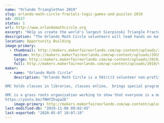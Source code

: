 ```yaml
---
name: "Orlando Trianglethon 2019"
slug: orlando-math-circle-fractals-logic-games-and-puzzles-2019
id: 36527
status: 1
url: http://www.orlandomathcircle.org
excerpt: "Help us create the world's largest Sierpinski Triangle Fractal made out of individual triangles.  We will show you how you can make your own 2 dimensional and even  3 dimensional fractals."
description: "The Orlando Math Circle volunteers will lead hands on math activities and games for young and old.  There will be building and intriguing questions with Geometiles, mathematical games and the creation of triangles for the Trianglethon.  The Trianglethon is a community mathematics and arts project that will teach participants about fractals: how an endlessly repeating pattern can create a complex shape through simple repetition of smaller and smaller self-similar triangles. Students, math lovers, and artists throughout Central Florida are invited to create individual fractal triangles which will then be collected and assembled to create a large Sierpinski Triangle.   OMC would like to collect enough triangles for the 7th iteration of the Sierpinski Triangle, made out of 2,187 individual triangles at the end of the Maker Faire. It will be like a  mathematical community quilt. The link below shows the construction of a similar fractal triangle in Albuquerque, NM: https://www.youtube.com/watch?v=6BabkJYmBCA"
location: Opportunity Building
image-primary:
  - thumbnail: http://makers.makerfaireorlando.com/wp-content/uploads/2019/08/manda-1-150x150.jpg
    medium: http://makers.makerfaireorlando.com/wp-content/uploads/2019/08/manda-1-268x300.jpg
    large: http://makers.makerfaireorlando.com/wp-content/uploads/2019/08/manda-1-916x1024.jpg
    full: http://makers.makerfaireorlando.com/wp-content/uploads/2019/08/manda-1.jpg
maker:
  - name: "Orlando Math Circle"
    description: "Orlando Math Circle is a 501(c)3 volunteer non-profit whose mission is to build a diverse and inclusive community of student mathematicians. OMC high school and college students provide engaging and fun opportunities for younger students to do mathematics outside of school.  

OMC holds classes in libraries, classes online,  brings special programs to schools, runs local and national math competitions like upcoming Mathematics Olympiad for Elementary and Middle Schools and Math Kangaroo.  OMC high school students work with nationally recognized mathematicians to develop lessons and bring special programs like the Global Math Project to our community.

OMC is a grass roots organization working to show that everyone is a math person.  Join us to help bring the beauty of math to all!
https://youtu.be/fNHfZhvpa2E"
    image-primary: http://makers.makerfaireorlando.com/wp-content/uploads/2018/11/CBBB47BB-69C0-4360-A270-881E2DC8FD60.png
last-modified-db: "2019-11-08 09:02:45"
last-exported: "2020-05-07 10:07:18"
---
```

